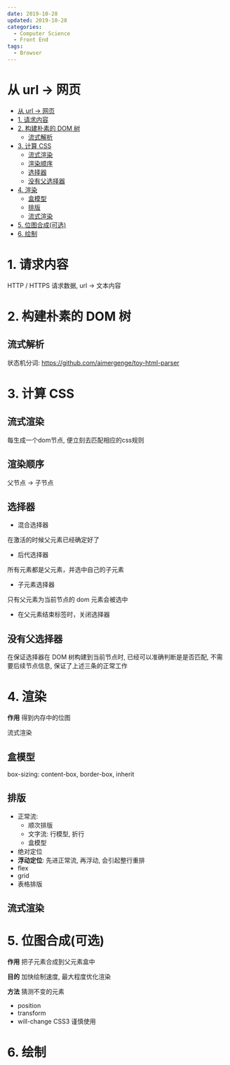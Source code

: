 ```yaml
---
date: 2019-10-28
updated: 2019-10-28
categories:
  - Computer Science
  - Front End
tags:
  - Browser
---
```


# 从 url -> 网页

- [从 url -> 网页](#从-url---网页)
- [1. 请求内容](#1-请求内容)
- [2. 构建朴素的 DOM 树](#2-构建朴素的-dom-树)
  - [流式解析](#流式解析)
- [3. 计算 CSS](#3-计算-css)
  - [流式渲染](#流式渲染)
  - [渲染顺序](#渲染顺序)
  - [选择器](#选择器)
  - [没有父选择器](#没有父选择器)
- [4. 渲染](#4-渲染)
  - [盒模型](#盒模型)
  - [排版](#排版)
  - [流式渲染](#流式渲染-1)
- [5. 位图合成(可选)](#5-位图合成可选)
- [6. 绘制](#6-绘制)

# 1. 请求内容

HTTP / HTTPS 请求数据, url -> 文本内容

# 2. 构建朴素的 DOM 树

## 流式解析
  
状态机分词: https://github.com/aimergenge/toy-html-parser

# 3. 计算 CSS

## 流式渲染

每生成一个dom节点, 便立刻去匹配相应的css规则

## 渲染顺序

父节点 -> 子节点

## 选择器

- 混合选择器 

在激活的时候父元素已经确定好了

- 后代选择器

所有元素都是父元素，并选中自己的子元素

- 子元素选择器

只有父元素为当前节点的 dom  元素会被选中

- 在父元素结束标签时，关闭选择器

## 没有父选择器

在保证选择器在 DOM 树构建到当前节点时, 已经可以准确判断是是否匹配, 不需要后续节点信息, 保证了上述三条的正常工作

# 4. 渲染

**作用** 得到内存中的位图

流式渲染

## 盒模型

box-sizing: content-box, border-box, inherit

## 排版
  
- 正常流: 
  - 顺次排版
  - 文字流: 行模型, 折行
  - 盒模型
- 绝对定位
- **浮动定位**: 先进正常流, 再浮动, 会引起整行重排
- flex
- grid
- 表格排版

## 流式渲染

# 5. 位图合成(可选)

**作用** 把子元素合成到父元素盒中

**目的** 加快绘制速度, 最大程度优化渲染

**方法** 猜测不变的元素

- position
- transform
- will-change CSS3 谨慎使用

# 6. 绘制